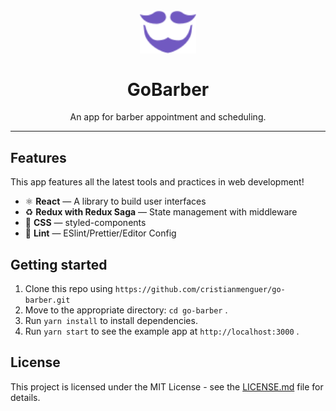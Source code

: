 <h1 align="center">
<br>
  <img src="src/assets/images/logo-interna.svg" alt="Go-Barber" width="90">
<br>
<br>
GoBarber
</h1>

<p align="center">An app for barber appointment and scheduling.</p>

<hr />

## Features

This app features all the latest tools and practices in web development!

* ⚛ **React** — A library to build user interfaces
* ♻ **Redux with Redux Saga** — State management with middleware
* 💅 **CSS** — styled-components
* 💖 **Lint** — ESlint/Prettier/Editor Config

## Getting started

1. Clone this repo using `https://github.com/cristianmenguer/go-barber.git`
2. Move to the appropriate directory: `cd go-barber` .<br />
3. Run `yarn install` to install dependencies.<br />
4. Run `yarn start` to see the example app at `http://localhost:3000` .

## License

This project is licensed under the MIT License - see the [LICENSE.md](LICENSE.md) file for details.
